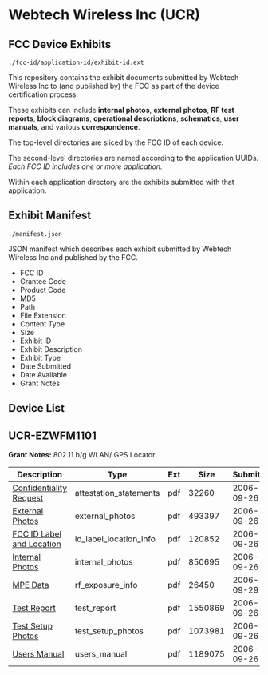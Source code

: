 # Webtech Wireless Inc (UCR)
## FCC Device Exhibits

```
./fcc-id/application-id/exhibit-id.ext
```

This repository contains the exhibit documents submitted by Webtech Wireless Inc to (and published by) the FCC as part of the device certification process.

These exhibits can include **internal photos**, **external photos**, **RF test reports**, **block diagrams**, **operational descriptions**, **schematics**, **user manuals**, and various **correspondence**.

The top-level directories are sliced by the FCC ID of each device.

The second-level directories are named according to the application UUIDs. *Each FCC ID includes one or more application.*

Within each application directory are the exhibits submitted with that application. 

## Exhibit Manifest

```
./manifest.json
```

JSON manifest which describes each exhibit submitted by Webtech Wireless Inc and published by the FCC.

- FCC ID
- Grantee Code
- Product Code
- MD5
- Path
- File Extension
- Content Type
- Size
- Exhibit ID
- Exhibit Description
- Exhibit Type
- Date Submitted
- Date Available
- Grant Notes

## Device List
## UCR-EZWFM1101
**Grant Notes:** 802.11 b/g WLAN/ GPS Locator

| Description | Type | Ext | Size | Submitted | Available |
| ----------- | ---- | --- | ---- | --------- | --------- |
| [Confidentiality Request](UCR-EZWFM1101/fc713c647c743aea8a0443d65972138d/709417.pdf) | attestation_statements | pdf | 32260 | 2006-09-26 | 2006-09-26 |
| [External Photos](UCR-EZWFM1101/fc713c647c743aea8a0443d65972138d/709419.pdf) | external_photos | pdf | 493397 | 2006-09-26 | 2006-09-26 |
| [FCC ID Label and Location](UCR-EZWFM1101/fc713c647c743aea8a0443d65972138d/709420.pdf) | id_label_location_info | pdf | 120852 | 2006-09-26 | 2006-09-26 |
| [Internal Photos](UCR-EZWFM1101/fc713c647c743aea8a0443d65972138d/709421.pdf) | internal_photos | pdf | 850695 | 2006-09-26 | 2006-09-26 |
| [MPE Data](UCR-EZWFM1101/fc713c647c743aea8a0443d65972138d/710703.pdf) | rf_exposure_info | pdf | 26450 | 2006-09-29 | 2006-09-26 |
| [Test Report](UCR-EZWFM1101/fc713c647c743aea8a0443d65972138d/709445.pdf) | test_report | pdf | 1550869 | 2006-09-26 | 2006-09-26 |
| [Test Setup Photos](UCR-EZWFM1101/fc713c647c743aea8a0443d65972138d/709426.pdf) | test_setup_photos | pdf | 1073981 | 2006-09-26 | 2006-09-26 |
| [Users Manual](UCR-EZWFM1101/fc713c647c743aea8a0443d65972138d/709427.pdf) | users_manual | pdf | 1189075 | 2006-09-26 | 2006-09-26 |
